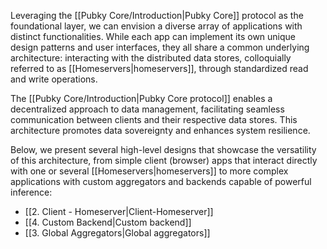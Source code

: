 Leveraging the [[Pubky Core/Introduction|Pubky Core]] protocol as the foundational layer, we can envision a diverse array of applications with distinct functionalities. While each app can implement its own unique design patterns and user interfaces, they all share a common underlying architecture: interacting with the distributed data stores, colloquially referred to as [[Homeservers|homeservers]], through standardized read and write operations.

The [[Pubky Core/Introduction|Pubky Core protocol]] enables a decentralized approach to data management, facilitating seamless communication between clients and their respective data stores. This architecture promotes data sovereignty and enhances system resilience.

Below, we present several high-level designs that showcase the versatility of this architecture, from simple client (browser) apps that interact directly with one or several [[Homeservers|homeservers]] to more complex applications with custom aggregators and backends capable of powerful inference:

- [[2. Client - Homeserver|Client-Homeserver]]
- [[4. Custom Backend|Custom backend]]
- [[3. Global Aggregators|Global aggregators]]
